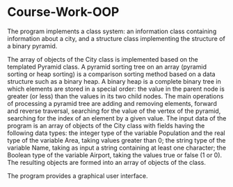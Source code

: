 # Course-Work-OOP
The program implements a class system: an information class containing information about a city, and a structure class implementing the structure of a binary pyramid.

The array of objects of the City class is implemented based on the templated Pyramid class.
A pyramid sorting tree on an array (pyramid sorting or heap sorting) is a comparison sorting method based on a data structure such as a binary heap. A binary heap is a complete binary tree in which elements are stored in a special order: the value in the parent node is greater (or less) than the values in its two child nodes.
The main operations of processing a pyramid tree are adding and removing elements, forward and reverse traversal, searching for the value of the vertex of the pyramid, searching for the index of an element by a given value.
The input data of the program is an array of objects of the City class with fields having the following data types: the integer type of the variable Population and the real type of the variable Area, taking values greater than 0; the string type of the variable Name, taking as input a string containing at least one character; the Boolean type of the variable Airport, taking the values true or false (1 or 0). The resulting objects are formed into an array of objects of the class.

The program provides a graphical user interface.

